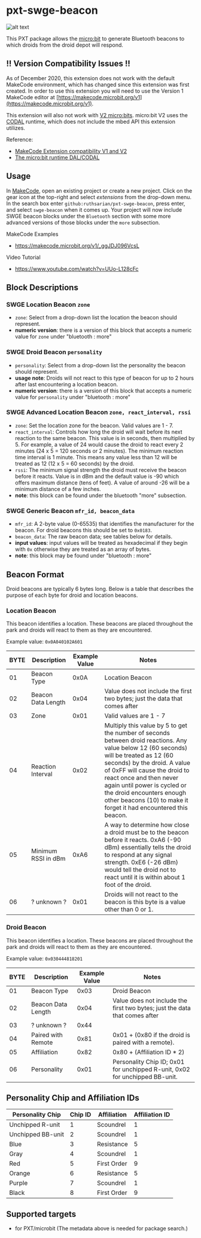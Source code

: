 # pxt-swge-beacon

![alt text](https://raw.githubusercontent.com/ruthsarian/pxt-swge-beacon/master/icon.png "pxt-swge-beacon logo")

This PXT package allows the [micro:bit](https://en.wikipedia.org/wiki/Micro_Bit) to generate Bluetooth beacons to which droids from the droid depot will respond. 

## !! Version Compatibility Issues !!

As of December 2020, this extension does not work with the default MakeCode environment, which has changed since this extension was first created. In order to use this extension you will need to use the Version 1 MakeCode editor at [https://makecode.microbit.org/v1](https://makecode.microbit.org/v1).

This extension will also not work with [V2 micro:bits](https://microbit.org/new-microbit/). micro:bit V2 uses the [CODAL](https://github.com/lancaster-university/codal-microbit-v2) runtime, which does not include the mbed API this extension utilizes.

Reference:
* [MakeCode Extension compatibility V1 and V2](https://support.microbit.org/support/solutions/articles/19000121371-makecode-extension-compatibility-v1-and-v2)
* [The micro:bit runtime DAL/CODAL](https://tech.microbit.org/software/runtime/#the-microbit-runtime-device-abstraction-layer-dal---v1)

## Usage

In [MakeCode](https://makecode.microbit.org/v1/), open an existing project or create a new project. Click on the gear icon at the top-right and select *extensions* from the drop-down menu. In the search box enter `github:ruthsarian/pxt-swge-beacon`, press enter, and select `swge-beacon` when it comes up. Your project will now include SWGE beacon blocks under the `Bluetooth` section with some more advanced versions of those blocks under the `more` subsection.

MakeCode Examples
* https://makecode.microbit.org/v1/_ggJDJ096VcsL

Video Tutorial
* https://www.youtube.com/watch?v=UUo-L128cFc

## Block Descriptions

### SWGE Location Beacon `zone`
* `zone`: Select from a drop-down list the location the beacon should represent.
* **numeric version**: there is a version of this block that accepts a numeric value for `zone` under "bluetooth : more"

### SWGE Droid Beacon `personality`
* `personality`: Select from a drop-down list the personality the beacon should represent.
* **usage note**: Droids will not react to this type of beacon for up to 2 hours after last encountering a location beacon.
* **numeric version**: there is a version of this block that accepts a numeric value for `personality` under "bluetooth : more"

### SWGE Advanced Location Beacon `zone, react_interval, rssi`
* `zone`: Set the location zone for the beacon. Valid values are 1 - 7. 
* `react_interval`: Controls how long the droid will wait before its next reaction to the same beacon. This value is in seconds, then multiplied by 5. For example, a value of 24 would cause the droid to react every 2 minutes (24 x 5 = 120 seconds or 2 minutes). The minimum reaction time interval is 1 minute. This means any value less than 12 will be treated as 12 (12 x 5 = 60 seconds) by the droid.
* `rssi`: The minimum signal strength the droid must receive the beacon before it reacts. Value is in dBm and the default value is -90 which offers maximum distance (tens of feet). A value of around -26 will be a minimum distance of a few inches.
* **note**: this block can be found under the bluetooth "more" subsection.

### SWGE Generic Beacon  `mfr_id, beacon_data`
* `mfr_id`: A 2-byte value (0-65535) that identifies the manufacturer for the beacon. For droid beacons this should be set to `0x0183`.
* `beacon_data`: The raw beacon data; see tables below for details.
* **input values**: input values will be treated as hexadecimal if they begin with `0x` otherwise they are treated as an array of bytes.
* **note**: this block may be found under "bluetooth : more"

## Beacon Format
Droid beacons are typically 6 bytes long. Below is a table that describes the purpose of each byte for droid and location beacons.

### Location Beacon
This beacon identifies a location. These beacons are placed throughout the park and droids will react to them as they are encountered.

Example value: `0x0A040102A601`

|BYTE|Description|Example Value|Notes|
|---|---|---|---|
|01| Beacon Type | 0x0A | Location Beacon |
|02| Beacon Data Length | 0x04 | Value does not include the first two bytes; just the data that comes after |
|03| Zone | 0x01 | Valid values are 1 - 7 |
|04| Reaction Interval | 0x02 | Multiply this value by 5 to get the number of seconds between droid reactions. Any value below 12 (60 seconds) will be treated as 12 (60 seconds) by the droid. A value of 0xFF will cause the droid to react once and then never again until power is cycled or the droid encounters enough other beacons (10) to make it forget it had encountered this beacon. |
|05| Minimum RSSI in dBm | 0xA6 | A way to determine how close a droid must be to the beacon before it reacts. 0xA6 (-90 dBm) essentially tells the droid to respond at any signal strength. 0xE6 (-26 dBm) would tell the droid not to react until it is within about 1 foot of the droid. |
|06| ? unknown ? | 0x01 | Droids will not react to the beacon is this byte is a value other than 0 or 1. |

### Droid Beacon
This beacon identifies a location. These beacons are placed throughout the park and droids will react to them as they are encountered.

Example value: `0x030444818201`

|BYTE|Description|Example Value|Notes|
|---|---|---|---|
|01| Beacon Type | 0x03 | Droid Beacon |
|02| Beacon Data Length | 0x04 | Value does not include the first two bytes; just the data that comes after |
|03| ? unknown ? | 0x44 | |
|04| Paired with Remote | 0x81 | 0x01 + (0x80 if the droid is paired with a remote). |
|05| Affiliation | 0x82 | 0x80 + (Affiliation ID * 2) |
|06| Personality | 0x01 | Personality Chip ID; 0x01 for unchipped R-unit, 0x02 for unchipped BB-unit. |

## Personality Chip and Affiliation IDs
|Personality Chip|Chip ID|Affiliation|Affiliation ID|
|---|---|---|---|
|Unchipped R-unit|1|Scoundrel|1|
|Unchipped BB-unit|2|Scoundrel|1|
|Blue|3|Resistance|5|
|Gray|4|Scoundrel|1|
|Red|5|First Order|9|
|Orange|6|Resistance|5|
|Purple|7|Scoundrel|1|
|Black|8|First Order|9|

## Supported targets
* for PXT/microbit
(The metadata above is needed for package search.)
